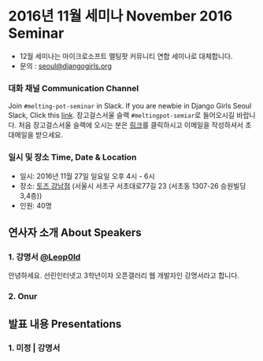 # 2016년 11월 세미나 November 2016 Seminar
* 12월 세미나는 마이크로소프트 멜팅팟 커뮤니티 연합 세미나로 대체합니다.
* 문의 : seoul@djangogirls.org

### 대화 채널 Communication Channel
Join `#melting-pot-seminar` in Slack.
If you are newbie in Django Girls Seoul Slack, Click this [link](
http://djangogirlsseoulslackin.herokuapp.com/
).
장고걸스서울 슬랙 `#meltingpot-semiar`로 들어오시길 바랍니다.
처음 장고걸스서울 슬랙에 오시는 분은 [링크](slack.djangogirlsseoul.org)를 클릭하시고 이메일을 작성하셔서 초대메일을 받으세요.

### 일시 및 장소 Time, Date & Location
* 일시: 2016년 11월 27일 일요일 오후 4시 - 6시
* 장소: [토즈 강남점](http://www.toz.co.kr/branch/main/index.htm?id=10) (서울시 서초구 서초대로77길 23 (서초동 1307-26 승원빌딩 3,4층))
* 인원: 40명

## 연사자 소개 About Speakers
### 1. 강명서 [@Leop0ld](https://github.com/Leop0ld)
안녕하세요. 선린인터넷고 3학년이자 오픈갤러리 웹 개발자인 강명서라고 합니다.
### 2. Onur

## 발표 내용 Presentations
### 1. 미정 | 강명서
